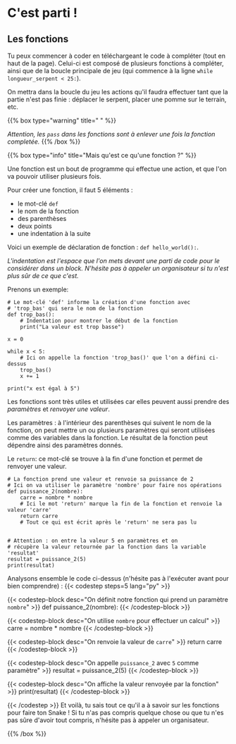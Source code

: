 # C'est parti !

## Les fonctions

Tu peux commencer à coder en téléchargeant le code à compléter (tout en haut de la page). Celui-ci est composé de plusieurs fonctions à compléter, ainsi que de la boucle principale de jeu (qui commence à la ligne `while longueur_serpent < 25:`).

On mettra dans la boucle du jeu les actions qu'il faudra effectuer tant que la partie n'est pas finie : déplacer le serpent, placer une pomme sur le terrain, etc.

{{% box type="warning" title=" " %}}

_Attention, les `pass` dans les fonctions sont à enlever une fois la fonction completée._
{{% /box %}}

{{% box type="info" title="Mais qu'est ce qu'une fonction ?" %}}

Une fonction est un bout de programme qui effectue une action, et que l'on va pouvoir utiliser plusieurs fois.   

Pour créer une fonction, il faut 5 éléments :
- le mot-clé `def`
- le nom de la fonction
- des parenthèses
- deux points
- une indentation à la suite

Voici un exemple de déclaration de fonction : `def hello_world():`.

*L'indentation est l'espace que l'on mets devant une parti de code pour le considérer dans un block.*
*N'hésite pas à appeler un organisateur si tu n'est plus sûr de ce que c'est.*


Prenons un exemple:

```codepython
# Le mot-clé 'def' informe la création d'une fonction avec
# 'trop_bas' qui sera le nom de la fonction
def trop_bas():
    # Indentation pour montrer le début de la fonction
    print("La valeur est trop basse")

x = 0

while x < 5:
    # Ici on appelle la fonction 'trop_bas()' que l'on a défini ci-dessus
    trop_bas()
    x += 1

print("x est égal à 5")
```

Les fonctions sont très utiles et utilisées car elles peuvent aussi prendre des _paramètres_ et _renvoyer une valeur_.

Les paramètres : à l'intérieur des parenthèses qui suivent le nom de la fonction, on peut mettre un ou plusieurs paramètres qui seront utilisées comme des variables dans la fonction. Le résultat de la fonction peut dépendre ainsi des paramètres donnés.

Le `return`: ce mot-clé se trouve à la fin d'une fonction et permet de renvoyer une valeur.

```codepython
# La fonction prend une valeur et renvoie sa puissance de 2
# Ici on va utiliser le paramètre 'nombre' pour faire nos opérations
def puissance_2(nombre):
    carre = nombre * nombre
    # Ici le mot 'return' marque la fin de la fonction et renvoie la valeur 'carre'
    return carre
    # Tout ce qui est écrit après le 'return' ne sera pas lu


# Attention : on entre la valeur 5 en paramètres et on
# récupère la valeur retournée par la fonction dans la variable 'resultat'
resultat = puissance_2(5)
print(resultat)
```


Analysons ensemble le code ci-dessus (n'hésite pas à l'exécuter avant pour bien comprendre) : 
{{< codestep steps=5 lang="py" >}}

{{< codestep-block desc="On définit notre fonction qui prend un paramètre `nombre`" >}}
def puissance_2(nombre):
{{< /codestep-block >}}

{{< codestep-block desc="On utilise `nombre` pour effectuer un calcul" >}}
    carre = nombre * nombre
{{< /codestep-block >}}

{{< codestep-block desc="On renvoie la valeur de `carre`" >}}
    return carre
{{< /codestep-block >}}


{{< codestep-block desc="On appelle `puissance_2` avec `5` comme paramètre" >}}
resultat = puissance_2(5)
{{< /codestep-block >}}

{{< codestep-block desc="On affiche la valeur renvoyée par la fonction" >}}
print(resultat)
{{< /codestep-block >}}

{{< /codestep >}}
Et voilà, tu sais tout ce qu'il a à savoir sur les fonctions pour faire ton Snake ! Si tu n'as pas compris quelque chose ou que tu n'es pas sûre d'avoir tout compris, n'hésite pas à appeler un organisateur.

{{% /box %}}

